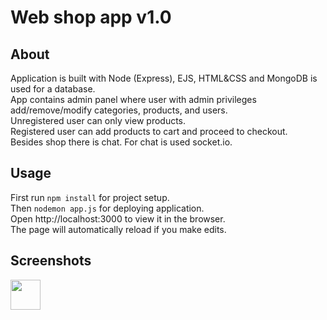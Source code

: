 # Web shop app v1.0
## About
Application is built with Node (Express), EJS, HTML&CSS and MongoDB is used for a database.   
App contains admin panel where user with admin privileges add/remove/modify categories, products, and users.  
Unregistered user can only view products.  
Registered user can add products to cart and proceed to checkout.  
Besides shop there is chat. For chat is used socket.io.  
## Usage
First run `npm install` for project setup.  
Then `nodemon app.js` for deploying application.  
Open http://localhost:3000 to view it in the browser.  
The page will automatically reload if you make edits.  
## Screenshots
<a href="url"><img src="https://i.imgur.com/RKeBa0b.png" align="left" height="48" width="48" ></a>

